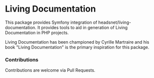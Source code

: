Living Documentation
==

This package provides Symfony integration of headsnet/living-documentation. It provides tools to aid in generation of Living Documentation in PHP projects.

Living Documentation has been championed by Cyrille Martraire and his book "Living Documentation" is the primary 
inspiration for this package.

### Contributions

Contributions are welcome via Pull Requests.
